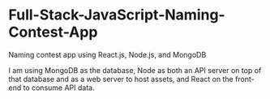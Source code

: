 # Full-Stack-JavaScript-Naming-Contest-App
Naming contest app using React.js, Node.js, and MongoDB

I am using MongoDB as the database, Node as both an API server on top of that database and as a web server to host assets, and React on the front-end to consume API data.
